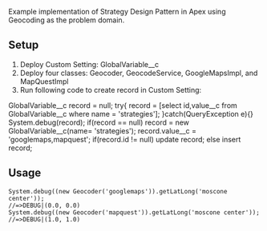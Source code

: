 Example implementation of Strategy Design Pattern in Apex using Geocoding as the problem domain.

## Setup
<ol>
  <li>Deploy Custom Setting: GlobalVariable__c</li>
  <li>Deploy four classes: Geocoder, GeocodeService, GoogleMapsImpl, and MapQuestImpl</li>
  <li>Run following code to create record in Custom Setting:
</li>
</ol>
    GlobalVariable__c record = null;
    try{
        record = [select id,value__c from GlobalVariable__c where name = 'strategies'];
    }catch(QueryException e){}
    System.debug(record);
    if(record == null) record = new GlobalVariable__c(name= 'strategies');
    record.value__c = 'googlemaps,mapquest';
    if(record.id != null) update record;
    else                  insert record;

## Usage
    System.debug((new Geocoder('googlemaps')).getLatLong('moscone center'));
    //=>DEBUG|(0.0, 0.0)
    System.debug((new Geocoder('mapquest')).getLatLong('moscone center'));
    //=>DEBUG|(1.0, 1.0)
